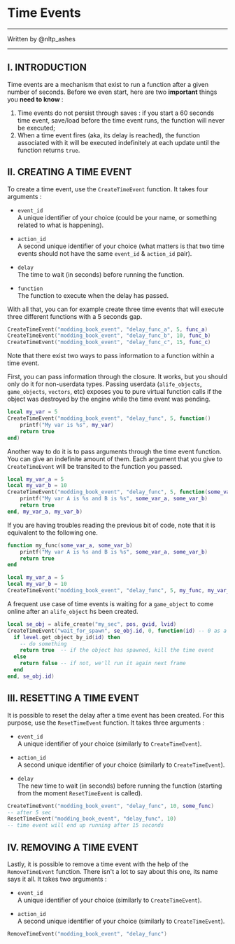 # Time Events

___

Written by @nltp_ashes

___

## I. INTRODUCTION

Time events are a mechanism that exist to run a function after a given number of seconds. Before we even start, here are two **important** things you **need to know** :

1. Time events do not persist through saves : if you start a 60 seconds time event, save/load before the time event runs, the function will never be executed;
2. When a time event fires (aka, its delay is reached), the function associated with it will be executed indefinitely at each update until the function returns `true`.

## II. CREATING A TIME EVENT

To create a time event, use the `CreateTimeEvent` function. It takes four arguments :

- `event_id`  
  A unique identifier of your choice (could be your name, or something related to what is happening).

- `action_id`  
  A second unique identifier of your choice (what matters is that two time events should not have the same `event_id` & `action_id` pair).

- `delay`  
  The time to wait (in seconds) before running the function.

- `function`  
  The function to execute when the delay has passed.

With all that, you can for example create three time events that will execute three different functions with a 5 seconds gap.

```lua
CreateTimeEvent("modding_book_event", "delay_func_a", 5, func_a)
CreateTimeEvent("modding_book_event", "delay_func_b", 10, func_b)
CreateTimeEvent("modding_book_event", "delay_func_c", 15, func_c)
```

Note that there exist two ways to pass information to a function within a time event.

First, you can pass information through the closure. It works, but you should only do it for non-userdata types. Passing userdata (`alife_objects`, `game_objects`, `vectors`, etc) exposes you to pure virtual function calls if the object was destroyed by the engine while the time event was pending.

```lua
local my_var = 5
CreateTimeEvent("modding_book_event", "delay_func", 5, function()
    printf("My var is %s", my_var)
    return true
end)
```

Another way to do it is to pass arguments through the time event function. You can give an indefinite amount of them. Each argument that you give to `CreateTimeEvent` will be transited to the function you passed.

```lua
local my_var_a = 5
local my_var_b = 10
CreateTimeEvent("modding_book_event", "delay_func", 5, function(some_var_a, some_var_b)
    printf("My var A is %s and B is %s", some_var_a, some_var_b)
    return true
end, my_var_a, my_var_b)
```

If you are having troubles reading the previous bit of code, note that it is equivalent to the following one.

```lua
function my_func(some_var_a, some_var_b)
    printf("My var A is %s and B is %s", some_var_a, some_var_b)
    return true
end

local my_var_a = 5
local my_var_b = 10
CreateTimeEvent("modding_book_event", "delay_func", 5, my_func, my_var_a, my_var_b)
```

A frequent use case of time events is waiting for a `game_object` to come online after an `alife_object` hs been created.

```lua
local se_obj = alife_create("my_sec", pos, gvid, lvid)
CreateTimeEvent("wait_for_spawn", se_obj.id, 0, function(id) -- 0 as a delay means it'll be ran on the next frame
  if level.get_object_by_id(id) then
    -- do something
    return true  -- if the object has spawned, kill the time event
  else
    return false -- if not, we'll run it again next frame
  end
end, se_obj.id)
```

## III. RESETTING A TIME EVENT

It is possible to reset the delay after a time event has been created. For this purpose, use the `ResetTimeEvent` function. It takes three arguments :

- `event_id`  
  A unique identifier of your choice (similarly to `CreateTimeEvent`).

- `action_id`  
  A second unique identifier of your choice (similarly to `CreateTimeEvent`).

- `delay`  
  The new time to wait (in seconds) before running the function (starting from the moment `ResetTimeEvent` is called).

```lua
CreateTimeEvent("modding_book_event", "delay_func", 10, some_func)
-- after 5 sec
ResetTimeEvent("modding_book_event", "delay_func", 10)
-- time event will end up running after 15 seconds
```

## IV. REMOVING A TIME EVENT

Lastly, it is possible to remove a time event with the help of the `RemoveTimeEvent` function. There isn't a lot to say about this one, its name says it all. It takes two arguments :

- `event_id`  
  A unique identifier of your choice (similarly to `CreateTimeEvent`).

- `action_id`  
  A second unique identifier of your choice (similarly to `CreateTimeEvent`).

```lua
RemoveTimeEvent("modding_book_event", "delay_func")
```
